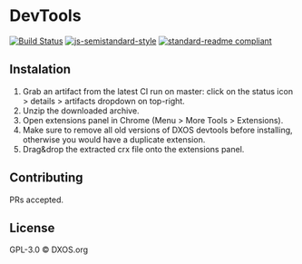 # DevTools

[![Build Status](https://travis-ci.com/dxos/devtools.svg?branch=master)](https://travis-ci.com/dxos/devtools)
[![js-semistandard-style](https://img.shields.io/badge/code%20style-semistandard-brightgreen.svg?style=flat-square)](https://github.com/standard/semistandard)
[![standard-readme compliant](https://img.shields.io/badge/readme%20style-standard-brightgreen.svg?style=flat-square)](https://github.com/RichardLitt/standard-readme)

## Instalation

1. Grab an artifact from the latest CI run on master: click on the status icon > details > artifacts dropdown on top-right.
1. Unzip the downloaded archive.
1. Open extensions panel in Chrome (Menu > More Tools > Extensions).
1. Make sure to remove all old versions of DXOS devtools before installing, otherwise you would have a duplicate extension.
1. Drag&drop the extracted crx file onto the extensions panel.

## Contributing

PRs accepted.

## License

GPL-3.0 © DXOS.org

